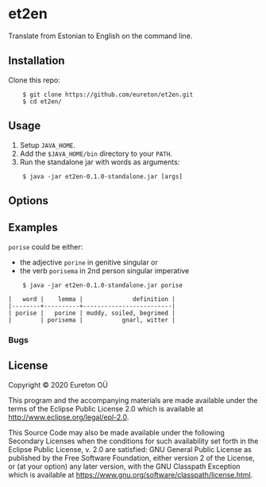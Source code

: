 # et2en

Translate from Estonian to English on the command line.

## Installation

Clone this repo:

```
    $ git clone https://github.com/eureton/et2en.git
    $ cd et2en/
````

## Usage

1. Setup `JAVA_HOME`.
1. Add the `$JAVA_HOME/bin` directory to your `PATH`.
1. Run the standalone jar with words as arguments:

  ```
      $ java -jar et2en-0.1.0-standalone.jar [args]
  ```

## Options

## Examples

`porise` could be either:

* the adjective `porine` in genitive singular or
* the verb `porisema` in 2nd person singular imperative

```
    $ java -jar et2en-0.1.0-standalone.jar porise

|   word |    lemma |              definition |
|--------+----------+-------------------------|
| porise |   porine | muddy, soiled, begrimed |
|        | porisema |           gnarl, witter |

```

### Bugs

## License

Copyright © 2020 Eureton OÜ

This program and the accompanying materials are made available under the
terms of the Eclipse Public License 2.0 which is available at
http://www.eclipse.org/legal/epl-2.0.

This Source Code may also be made available under the following Secondary
Licenses when the conditions for such availability set forth in the Eclipse
Public License, v. 2.0 are satisfied: GNU General Public License as published by
the Free Software Foundation, either version 2 of the License, or (at your
option) any later version, with the GNU Classpath Exception which is available
at https://www.gnu.org/software/classpath/license.html.
